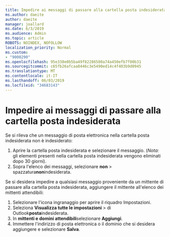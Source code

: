 ```yaml
---
title: Impedire ai messaggi di passare alla cartella posta indesiderata in Outlook sul Web
ms.author: daeite
author: daeite
manager: joallard
ms.date: 6/3/2019
ms.audience: Admin
ms.topic: article
ROBOTS: NOINDEX, NOFOLLOW
localization_priority: Normal
ms.custom:
- "9000290"
ms.openlocfilehash: 95e338e0b5ba49f82286580a74a450efb7f00b31
ms.sourcegitcommit: c65fb26afcaa8446c3e5490ed14c4f403b9d0945
ms.translationtype: MT
ms.contentlocale: it-IT
ms.lasthandoff: 06/03/2019
ms.locfileid: "34683143"
---
```

# <a name="stop-messages-from-going-to-your-junk-email-folder"></a>Impedire ai messaggi di passare alla cartella posta indesiderata

Se si rileva che un messaggio di posta elettronica nella cartella posta indesiderata non è indesiderato:

1. Aprire la cartella posta indesiderata e selezionare il messaggio. (*Nota:* gli elementi presenti nella cartella posta indesiderata vengono eliminati dopo 30 giorni).
1. Sopra l'elenco dei messaggi, selezionare **non** > spazzatura**non**indesiderata.

Se si desidera impedire a qualsiasi messaggio proveniente da un mittente di passare alla cartella posta indesiderata, aggiungere il mittente all'elenco dei mittenti attendibili:

1. Selezionare l'icona ingranaggio per aprire il riquadro Impostazioni.
1. Seleziona **Visualizza tutte le impostazioni** > di Outlook**posta**indesiderata.
1. In **mittenti e domini attendibili**selezionare **Aggiungi**.
1. Immettere l'indirizzo di posta elettronica o il dominio che si desidera aggiungere e selezionare **Salva**.